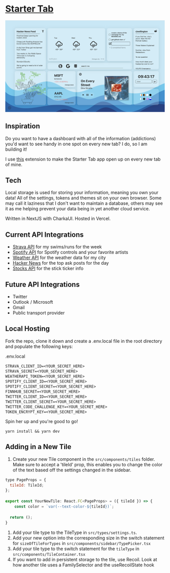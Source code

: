 # [Starter Tab](https://startertab.com/)

<p align="center">
  <img src="public/demo.png" />
</p>

## Inspiration

Do you want to have a dashboard with all of the information (addictions) you'd want to see handy in one spot on every new tab? I do, so I am building it!

I use [this](https://chrome.google.com/webstore/detail/custom-new-tab-url/mmjbdbjnoablegbkcklggeknkfcjkjia?hl=en) extension to make the Starter Tab app open up on every new tab of mine.

## Tech

Local storage is used for storing your information, meaning you own your data! All of the settings, tokens and themes sit on your own browser. Some may call it laziness that I don't want to maintain a database, others may see it as me helping prevent your data being in yet another cloud service. 

Written in NextJS with CharkaUI. Hosted in Vercel.

## Current API Integrations

- [Strava API](https://developers.strava.com/docs/reference/) for my swims/runs for the week
- [Spotify API](https://developer.spotify.com/documentation/web-api/) for Spotify controls and your favorite artists
- [Weather API](https://www.weatherapi.com/) for the weather data for my city
- [Hacker News](https://hackernews.api-docs.io/) for the top ask posts for the day
- [Stocks API](https://finnhub.io/docs/api) for the stick ticker info

## Future API Integrations

- Twitter
- Outlook / Microsoft
- Gmail
- Public transport provider

## Local Hosting

Fork the repo, clone it down and create a .env.local file in the root directory and populate the following keys:

.env.local
```
STRAVA_CLIENT_ID=<YOUR_SECRET_HERE>
STRAVA_SECRET=<YOUR_SECRET_HERE>
WEATHERAPI_TOKEN=<YOUR_SECRET_HERE>
SPOTIFY_CLIENT_ID=<YOUR_SECRET_HERE>
SPOTIFY_CLIENT_SECRET=<YOUR_SECRET_HERE>
FINNHUB_SECRET=<YOUR_SECRET_HERE>
TWITTER_CLIENT_ID=<YOUR_SECRET_HERE>
TWITTER_CLIENT_SECRET=<YOUR_SECRET_HERE>
TWITTER_CODE_CHALLENGE_KEY=<YOUR_SECRET_HERE>
TOKEN_ENCRYPT_KEY=<YOUR_SECRET_HERE>
```

Spin her up and you're good to go!

```
yarn install && yarn dev
```

## Adding in a New Tile

1) Create your new Tile component in the ```src/components/tiles``` folder. Make sure to accept a 'tileId' prop, this enables you to change the color of the text based off the settings changed in the sidebar.

```js
type PageProps = {
  tileId: TileId;
};

export const YourNewTile: React.FC<PageProps> = ({ tileId }) => {
    const color = `var(--text-color-${tileId})`;

  return ();
}
```

1) Add your tile type to the TileType in ```src/types/settings.ts```.
2) Add your new option into the corresponding size in the switch statement for ```sizeOfTileForTypes``` in ```src/components/sidebar/TypePicker.tsx```
3) Add your tile type to the switch statement for the ```tileType``` in ```src/components/TileContainer.tsx```
4) If you want to add in persistent storage to the tile, use Recoil. Look at how another tile uses a FamilySelector and the useRecoilState hook
